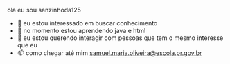 ola eu sou sanzinhoda125
- 👀 eu estou interessado em buscar conhecimento
- 🌱 no momento estou aprendendo java e html
- 💞️ eu estou querendo interagir com pessoas que tem o mesmo interesse que eu
- 📫 como chegar até mim samuel.maria.oliveira@escola.pr.gov.br

<!---


